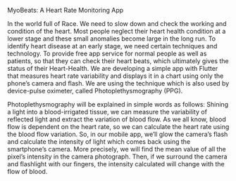 MyoBeats: A Heart Rate Monitoring App

  In the world full of Race. We need to slow down and check the working and condition of the heart. Most people neglect their heart health condition at a lower stage and these small anomalies become large in the long run. To identify heart disease at an early stage, we need certain techniques and technology. To provide free app service for normal people as well as patients, so that they can check their heart beats, which ultimately gives the status of their Heart-Health. We are developing a simple app with Flutter that measures heart rate variability and displays it in a chart using only the phone’s camera and flash. We are using the technique which is also used by device-pulse oximeter, called Photoplethysmography (PPG).
  
  Photoplethysmography will be explained in simple words as follows: Shining a light into a blood-irrigated tissue, we can measure the variability of reflected light and extract the variation of blood flow. As we all know, blood flow is dependent on the heart rate, so we can calculate the heart rate using the blood flow variation. So, in our mobile app, we’ll glow the camera’s flash and calculate the intensity of light which comes back using the smartphone’s camera. More precisely, we will find the mean value of all the pixel’s intensity in the camera photograph. Then, if we surround the camera and flashlight with our fingers, the intensity calculated will change with the flow of blood.

